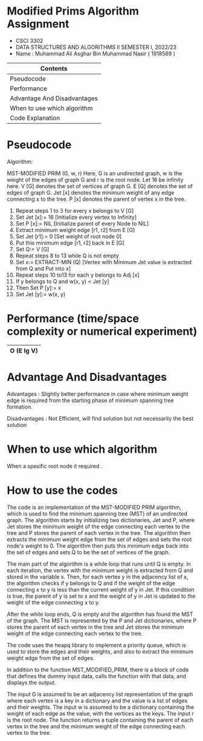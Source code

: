 # Modified Prims Algorithm Assignment

- CSCI 3302
- DATA STRUCTURES AND ALGORITHMS II SEMESTER I, 2022/23
- Name : Muhammad Ali Asghar Bin Muhammad Nasir ( 1918589 )


| Contents |
| ------- |
| Pseudocode |
| Performance |
| Advantage And Disadvantages |
| When to use which algorithm |
| Code Explanation| 



# Pseudocode

Algorithm:

MST-MODIFIED PRIM (G, w, r)
Here, G is an undirected graph, w is the weight of the edges 
of graph G and r is the root node.
Let 16 be infinity here.
V [G] denotes the set of vertices of graph G.
E [G] denotes the set of edges of graph G.
Jet [x] denotes the minimum weight of any edge connecting 
x to the tree.
P [x] denotes the parent of vertex x in the tree.

1. Repeat steps 1 to 3 for every x belongs to V [G]
2. Set Jet [x]:= 16 [Initialize every vertex to Infinity]
3. Set P [x]:= NIL [Initialize parent of every Node to NIL]
4. Extract minimum weight edge [r1, r2] from E [G]
5. Set Jet [r1]:= 0 [Set weight of root node 0]
6. Put this minimum edge [r1, r2] back in E [G]
7. Set Q:= V [G]
8. Repeat steps 8 to 13 while Q is not empty
9. Set x:= EXTRACT-MIN (Q) [Vertex with Minimum Jet value is extracted from Q and Put into x]
10. Repeat steps 10 to13 for each y belongs to Adj [x]
11. If y belongs to Q and w(x, y) < Jet [y]
12. Then Set P [y]:= x
13. Set Jet [y]:= w(x, y)

# Performance (time/space complexity or numerical experiment)

| O (E lg V) |
| --------- |

# Advantage And Disadvantages

Advantages : Slightly better performance in case where minimum weight edge is required from the starting phase of minimum spanning tree formation.

Disadvantages : Not Efficient, will find solution but not necessarily the best solution

# When to use which algorithm

When a spesific root node it required .


# How to use the codes

The code is an implementation of the MST-MODIFIED PRIM algorithm, which is used to find the minimum spanning tree (MST) of an undirected graph. The algorithm starts by initializing two dictionaries, Jet and P, where Jet stores the minimum weight of the edge connecting each vertex to the tree and P stores the parent of each vertex in the tree. The algorithm then extracts the minimum weight edge from the set of edges and sets the root node's weight to 0. The algorithm then puts this minimum edge back into the set of edges and sets Q to be the set of vertices of the graph.

The main part of the algorithm is a while loop that runs until Q is empty. In each iteration, the vertex with the minimum weight is extracted from Q and stored in the variable x. Then, for each vertex y in the adjacency list of x, the algorithm checks if y belongs to Q and if the weight of the edge connecting x to y is less than the current weight of y in Jet. If this condition is true, the parent of y is set to x and the weight of y in Jet is updated to the weight of the edge connecting x to y.

After the while loop ends, Q is empty and the algorithm has found the MST of the graph. The MST is represented by the P and Jet dictionaries, where P stores the parent of each vertex in the tree and Jet stores the minimum weight of the edge connecting each vertex to the tree.

The code uses the heapq library to implement a priority queue, which is used to store the edges and their weights, and also to extract the minimum weight edge from the set of edges.

In addition to the function MST_MODIFIED_PRIM, there is a block of code that defines the dummy input data, calls the function with that data, and displays the output.

The input G is assumed to be an adjacency list representation of the graph where each vertex is a key in a dictionary and the value is a list of edges and their weights. The input w is assumed to be a dictionary containing the weight of each edge as the value, with the vertices as the keys. The input r is the root node. The function returns a tuple containing the parent of each vertex in the tree and the minimum weight of the edge connecting each vertex to the tree.
